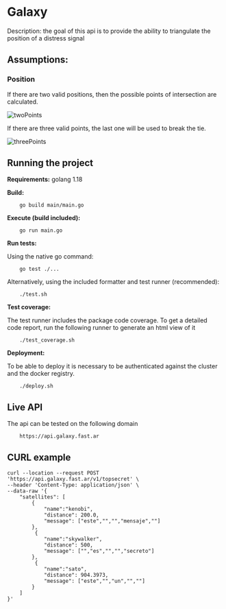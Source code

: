 # Galaxy

Description: the goal of this api is to provide the ability to triangulate the position of a distress signal


## Assumptions:

### Position
If there are two valid positions, then the possible points of intersection are calculated.

![twoPoints](https://i.ibb.co/wQnrfPN/Screen-Shot-2022-05-23-at-06-09-15.png)

If there are three valid points, the last one will be used to break the tie.

![threePoints](https://i.ibb.co/m81hzSs/Screen-Shot-2022-05-23-at-06-12-21.png)

## Running the project

**Requirements:** golang 1.18

**Build:**

```shell
    go build main/main.go
```

**Execute (build included):**

```shell
    go run main.go
```

**Run tests:**

Using the native go command:

```shell
    go test ./...
```

Alternatively, using the included formatter and test runner (recommended):

```shell
    ./test.sh
```

**Test coverage:**

The test runner includes the package code coverage. To get a detailed code report, run the following runner to generate an html view of it 

```shell
    ./test_coverage.sh
```

**Deployment:**

To be able to deploy it is necessary to be authenticated against the cluster and the docker registry.

```shell
    ./deploy.sh
```

## Live API

The api can be tested on the following domain

```
    https://api.galaxy.fast.ar
```

## CURL example

```
curl --location --request POST 'https://api.galaxy.fast.ar/v1/topsecret' \
--header 'Content-Type: application/json' \
--data-raw '{
    "satellites": [
        {
            "name":"kenobi",
            "distance": 200.0,
            "message": ["este","","","mensaje",""]
        },
         {
            "name":"skywalker",
            "distance": 500,
            "message": ["","es","","","secreto"]
        },
         {
            "name":"sato",
            "distance": 904.3973,
            "message": ["este","","un","",""]
        }
    ]
}'
```
